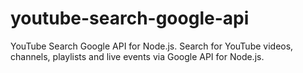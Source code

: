 # youtube-search-google-api
YouTube Search Google API for Node.js. Search for YouTube videos, channels, playlists and live events via Google API for Node.js.
